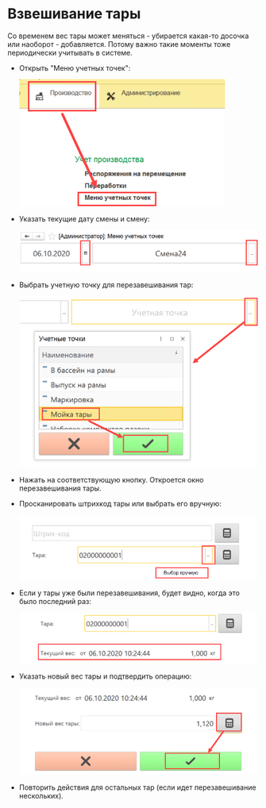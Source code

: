 # Взвешивание тары

Со временем вес тары может меняться - убирается какая-то досочка или наоборот - добавляется. Потому важно такие моменты тоже периодически учитывать в системе.

- Открыть "Меню учетных точек":

  ![image-20201006102118022](ContainerWashing.assets/image-20201006102118022.png)

- Указать текущие дату смены и смену:

  ![image-20201006102201516](ContainerWashing.assets/image-20201006102201516.png)

- Выбрать учетную точку для перезавешивания тар:

  ![image-20201006102240383](ContainerWashing.assets/image-20201006102240383.png)

- Нажать на соответствующую кнопку. Откроется окно перезавешивания тары.

- Просканировать штрихкод тары или выбрать его вручную:

  ![image-20201006103547710](ContainerWashing.assets/image-20201006103547710.png)

- Если у тары уже были перезавешивания, будет видно, когда это было последний раз:

  ![image-20201006103728226](ContainerWashing.assets/image-20201006103728226.png)

- Указать новый вес тары и подтвердить операцию:

  ![image-20201006103809233](ContainerWashing.assets/image-20201006103809233.png)

- Повторить действия для остальных тар (если идет перезавешивание нескольких).